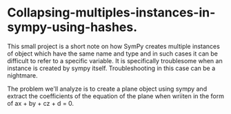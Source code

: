 # Collapsing-multiples-instances-in-sympy-using-hashes.
This small project is a short note on how SymPy creates multiple instances of object which have the same name and type and in such cases it can be difficult to refer to a specific variable. 
It is specifically troublesome when an instance is created by sympy itself. Troubleshooting in this case can be a nightmare.

The problem we'll analyze is to create a plane object using sympy and extract the coefficients of the equation of the plane when wriiten in the form of ax + by + cz + d = 0. 
